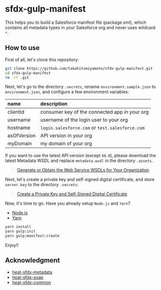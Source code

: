 # sfdx-gulp-manifest

This helps you to build a Salesforce manifest file (package.xml), which contains all metadata types in your Salesforce org and never uses wildcard `*`.

## How to use

First of all, let's clone this repository:

```sh
git clone https://github.com/takahitomiyamoto/sfdx-gulp-manifest.git
cd sfdx-gulp-manifest
rm -rf .git
```

Next, let's go to the directory `.secrets`, rename `environment.sample.json` to `environment.json`, and configure a few environment variables:

| name        | description                                     |
| :---------- | :---------------------------------------------- |
| clientId    | consumer key of the connected app in your org   |
| username    | username of the login user to your org          |
| hostname    | `login.salesforce.com` or `test.salesforce.com` |
| asOfVersion | API version in your org                         |
| myDomain    | my domain of your org                           |

If you want to use the latest API version (except `48.0`), please download the latest Metadata WSDL and replace `metadata.wsdl` in the directory `.assets`.

> [Generate or Obtain the Web Service WSDLs for Your Organization](https://developer.salesforce.com/docs/atlas.en-us.api_meta.meta/api_meta/meta_quickstart_get_WSDLs.htm)

Next, let's create a private key and self-signed digital certificate, and store `server.key` to the directory `.secrets`:

> [Create a Private Key and Self-Signed Digital Certificate](https://developer.salesforce.com/docs/atlas.en-us.sfdx_dev.meta/sfdx_dev/sfdx_dev_auth_key_and_cert.htm)

Now, it's time to go. Have you already setup `Node.js` and `Yarn`?

- [Node.js](https://nodejs.dev/)
- [Yarn](https://classic.yarnpkg.com/en/docs/install)

```sh
yarn install
yarn gulp:init
yarn gulp:manifest:create
```

Enjoy!!

## Acknowledgment

- [heat-sfdx-metadata](https://github.com/takahitomiyamoto/heat-sfdx-metadata)
- [heat-sfdx-soap](https://github.com/takahitomiyamoto/heat-sfdx-soap)
- [heat-sfdx-common](https://github.com/takahitomiyamoto/heat-sfdx-common)
